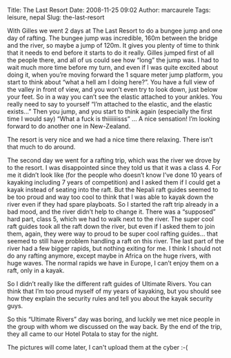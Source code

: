 Title: The Last Resort
Date: 2008-11-25 09:02
Author: marcaurele
Tags: leisure, nepal
Slug: the-last-resort

With Gilles we went 2 days at The Last Resort to do a bungee jump and
one day of rafting. The bungee jump was incredible, 160m between the
bridge and the river, so maybe a jump of 120m. It gives you plenty of
time to think that it needs to end before it starts to do it really.
Gilles jumped first of all the people there, and all of us could see how
“long” the jump was. I had to wait much more time before my turn, and
even if I was quite excited about doing it, when you’re moving forward
the 1 square meter jump platform, you start to think about “what a hell
am I doing here?”. You have a full view of the valley in front of view,
and you won’t even try to look down, just below your feet. So in a way
you can’t see the elastic attached to your ankles. You really need to
say to yourself “I’m attached to the elastic, and the elastic exists...”
Then you jump, and you start to think again (especially the first time I
would say) “What a fuck is thiiiiiiisss” ... A nice sensation! I’m
looking forward to do another one in New-Zealand.  

The resort is very nice and we had a nice time there relaxing. There
isn’t that much to do around.

</p>

The second day we went for a rafting trip, which was the river we drove
by to the resort. I was disappointed since they told us that it was a
class 4. For me it didn’t look like (for the people who doesn’t know
I’ve done 10 years of kayaking including 7 years of competition) and I
asked them if I could get a kayak instead of seating into the raft. But
the Nepali raft guides seemed to be too proud and way too cool to think
that I was able to kayak down the river even if they had spare
playboats. So I started the raft trip already in a bad mood, and the
river didn’t help to change it. There was a “supposed” hard part, class
5, which we had to walk next to the river. The super cool raft guides
took all the raft down the river, but even if I asked them to join them,
again, they were way to proud to be super cool rafting guides... that
seemed to still have problem handling a raft on this river. The last
part of the river had a few bigger rapids, but nothing exiting for me. I
think I should not do any rafting anymore, except maybe in Africa on the
huge rivers, with huge waves. The normal rapids we have in Europe, I
can’t enjoy them on a raft, only in a kayak.  

So I didn’t really like the different raft guides of Ultimate Rivers.
You can think that I’m too proud myself of my years of kayaking, but you
should see how they explain the security rules and tell you about the
kayak security guys.  

So this “Ultimate Rivers” day was boring, and luckily we met nice people
in the group with whom we discussed on the way back. By the end of the
trip, they all came to our Hotel Potala to stay for the night.

</p>

The pictures will come later, I can't upload them at the cyber :-(

</p>

